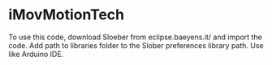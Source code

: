 # iMovMotionTech


To use this code, download Sloeber from eclipse.baeyens.it/ and import the code. Add path to libraries folder to the Slober preferences library path. Use like Arduino IDE.
